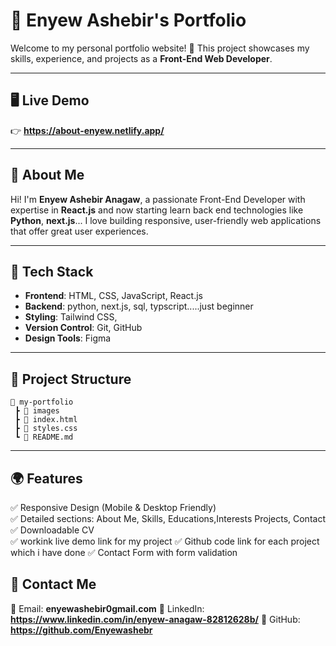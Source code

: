 # 🌟 Enyew Ashebir's Portfolio

Welcome to my personal portfolio website! 🚀 This project showcases my skills, experience, and projects as a **Front-End Web Developer**.

---

## 🖥️ Live Demo
👉 **https://about-enyew.netlify.app/**

---

## 📌 About Me
Hi! I'm **Enyew Ashebir Anagaw**, a passionate Front-End Developer with expertise in **React.js** and now starting learn back end technologies like **Python**, **next.js**... I love building responsive, user-friendly web applications that offer great user experiences.

---

## 🎨 Tech Stack
- **Frontend**: HTML, CSS, JavaScript, React.js
- **Backend**: python, next.js, sql, typscript.....just beginner
- **Styling**: Tailwind CSS, 
- **Version Control**: Git, GitHub
- **Design Tools**: Figma

---

## 📂 Project Structure
```
📁 my-portfolio
 ┣ 📁 images
 ┣ 📄 index.html
 ┣ 📄 styles.css
 ┗ 📄 README.md
```

---

## 🌍 Features
✅ Responsive Design (Mobile & Desktop Friendly)   
✅ Detailed sections: About Me, Skills, Educations,Interests Projects, Contact  
✅ Downloadable CV  
✅ workink live demo link for my project
✅ Github code link for each project which i have done
✅ Contact Form with form validation


## 📩 Contact Me
📧 Email: **enyewashebir0gmail.com**
🔗 LinkedIn: **https://www.linkedin.com/in/enyew-anagaw-82812628b/** 
🐙 GitHub: **https://github.com/Enyewashebr** 


